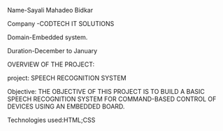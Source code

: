 Name-Sayali Mahadeo Bidkar

Company -CODTECH IT SOLUTIONS

Domain-Embedded system.

Duration-December to January

OVERVIEW OF THE PROJECT:

project: SPEECH RECOGNITION SYSTEM

Objective: THE OBJECTIVE OF THIS PROJECT IS TO BUILD A BASIC SPEECH RECOGNITION
SYSTEM FOR COMMAND-BASED CONTROL OF
DEVICES USING AN EMBEDDED BOARD.

Technologies used:HTML;CSS
